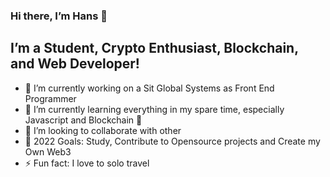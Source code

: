 ### Hi there, I’m Hans 👋
## I’m a Student, Crypto Enthusiast, Blockchain, and Web Developer!
- 🔭 I’m currently working on a Sit Global Systems as Front End Programmer
- 🌱 I’m currently learning everything in my spare time, especially Javascript and Blockchain 🤣
- 👯 I’m looking to collaborate with other
- 🥅 2022 Goals: Study, Contribute to Opensource projects and Create my Own Web3
- ⚡ Fun fact: I love to solo travel
